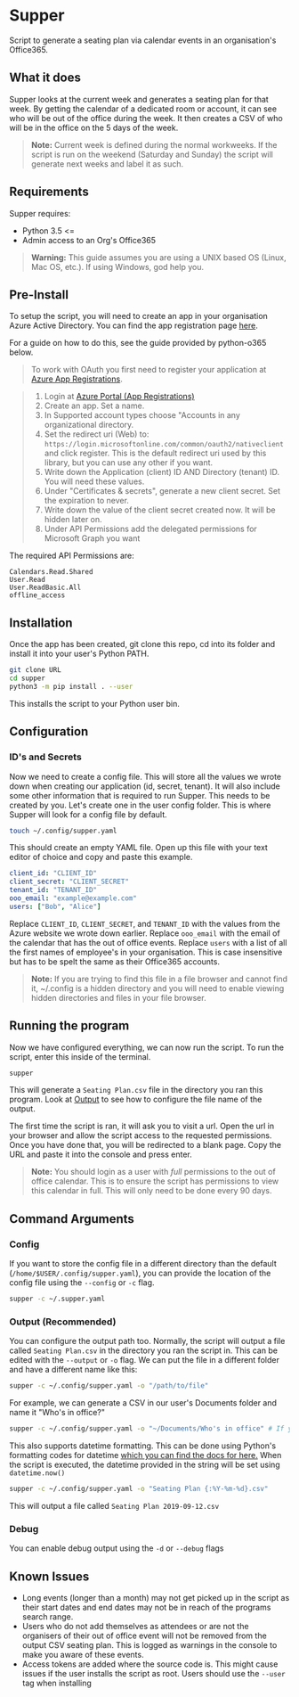 
# Supper

Script to generate a seating plan via calendar events in an organisation's Office365.

## What it does

Supper looks at the current week and generates a seating plan for that week. By getting the calendar of a dedicated room or account, it can see who will be out of the office during the week. It then creates a CSV of who will be in the office on the 5 days of the week.

> **Note:** Current week is defined during the normal workweeks. If the script is run on the weekend (Saturday and Sunday) the script will generate next weeks and label it as such.

## Requirements

Supper requires:

- Python 3.5 <=
- Admin access to an Org's Office365

> **Warning:** This guide assumes you are using a UNIX based OS (Linux, Mac OS, etc.). If using Windows, god help you.

## Pre-Install

To setup the script, you will need to create an app in your organisation Azure Active Directory. You can find the app registration page [here](hhttps://portal.azure.com/#blade/Microsoft_AAD_IAM/ActiveDirectoryMenuBlade/RegisteredApps).

For a guide on how to do this, see the guide provided by python-o365 below.

> To work with OAuth you first need to register your application at [Azure App Registrations](https://portal.azure.com/#blade/Microsoft_AAD_RegisteredApps/ApplicationsListBlade).

> 1. Login at [Azure Portal (App Registrations)](https://portal.azure.com/#blade/Microsoft_AAD_RegisteredApps/ApplicationsListBlade)
> 1. Create an app. Set a name.
> 1. In Supported account types choose "Accounts in any organizational directory.
> 1. Set the redirect uri (Web) to: `https://login.microsoftonline.com/common/oauth2/nativeclient` and click register. This is the default redirect uri used by this library, but you can use any other if you want.
> 1. Write down the Application (client) ID AND Directory (tenant) ID. You will need these values.
> 1. Under "Certificates & secrets", generate a new client secret. Set the expiration to never.
> 1. Write down the value of the client secret created now. It will be hidden later on.
> 1. Under API Permissions add the delegated permissions for Microsoft Graph you want

The required API Permissions are:

```
Calendars.Read.Shared
User.Read
User.ReadBasic.All
offline_access
```

## Installation



Once the app has been created, git clone this repo, cd into its folder and install it into your user's Python PATH.

```sh
git clone URL
cd supper
python3 -m pip install . --user
```

This installs the script to your Python user bin.

## Configuration

### ID's and Secrets

Now we need to create a config file. This will store all the values we wrote down when creating our application (id, secret, tenant). It will also include some other information that is required to run Supper. This needs to be created by you. Let's create one in the user config folder. This is where Supper will look for a config file by default.

```sh
touch ~/.config/supper.yaml
```

This should create an empty YAML file. Open up this file with your text editor of choice and copy and paste this example.

```yaml
client_id: "CLIENT_ID"
client_secret: "CLIENT_SECRET"
tenant_id: "TENANT_ID"
ooo_email: "example@example.com"
users: ["Bob", "Alice"]
```

Replace `CLIENT_ID`, `CLIENT_SECRET`, and `TENANT_ID` with the values from the Azure website we wrote down earlier. Replace `ooo_email` with the email of the calendar that has the out of office events. Replace `users` with a list of all the first names of employee's in your organisation. This is case insensitive but has to be spelt the same as their Office365 accounts.

> **Note:** If you are trying to find this file in a file browser and cannot find it, ~/.config is a hidden directory and you will need to enable viewing hidden directories and files in your file browser.

## Running the program

Now we have configured everything, we can now run the script. To run the script, enter this inside of the terminal.

```sh
supper
```

This will generate a `Seating Plan.csv` file in the directory you ran this program. Look at [Output](#output-recommended) to see how to configure the file name of the output.

The first time the script is ran, it will ask you to visit a url. Open the url in your browser and allow the script access to the requested permissions. Once you have done that, you will be redirected to a blank page. Copy the URL and paste it into the console and press enter.

> **Note:** You should login as a user with *full* permissions to the out of office calendar. This is to ensure the script has permissions to view this calendar in full. This will only need to be done every 90 days.

## Command Arguments

### Config

If you want to store the config file in a different directory than the default (`/home/$USER/.config/supper.yaml`), you can provide the location of the config file using the `--config` or `-c` flag.

```sh
supper -c ~/.supper.yaml
```

### Output (Recommended)

You can configure the output path too. Normally, the script will output a file called `Seating Plan.csv` in the directory you ran the script in. This can be edited with the `--output` or `-o` flag. We can put the file in a different folder and have a different name like this:

```sh
supper -c ~/.config/supper.yaml -o "/path/to/file"
```

For example, we can generate a CSV in our user's Documents folder and name it "Who's in office?"

```sh
supper -c ~/.config/supper.yaml -o "~/Documents/Who's in office" # If you don't provide a .csv file extension, it will be added for you.
```

This also supports datetime formatting. This can be done using Python's formatting codes for datetime [which you can find the docs for here.](https://docs.python.org/3.7/library/datetime.html#strftime-and-strptime-behavior) When the script is executed, the datetime provided in the string will be set using `datetime.now()`

```sh
supper -c ~/.config/supper.yaml -o "Seating Plan {:%Y-%m-%d}.csv"
```

This will output a file called `Seating Plan 2019-09-12.csv`

### Debug

You can enable debug output using the `-d` or `--debug` flags

## Known Issues

- Long events (longer than a month) may not get picked up in the script as their start dates and end dates may not be in reach of the programs search range.
- Users who do not add themselves as attendees or are not the organisers of their out of office event will not be removed from the output CSV seating plan. This is logged as warnings in the console to make you aware of these events.
- Access tokens are added where the source code is. This might cause issues if the user installs the script as root. Users should use the `--user` tag when installing
